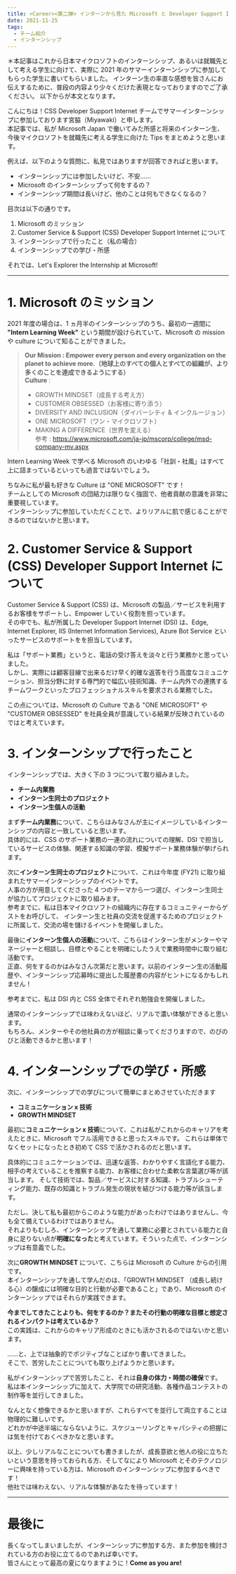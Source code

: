 ```yaml
---
title: <Career><第二弾> インターンから見た Microsoft と Developer Support Internet (DSI) チーム (2021)
date: 2021-11-25
tags:
  - チーム紹介
  - インターンシップ
---
```


＊本記事はこれから日本マイクロソフトのインターンシップ、あるいは就職先として考える学生に向けて、実際に 2021 年のサマーインターンシップに参加してもらった学生に書いてもらいました。
インターン生の率直な感想を皆さんにお伝えするために、普段の内容より少々くだけた表現となっておりますのでご了承ください。
以下からが本文となります。

こんにちは！CSS Developer Support Internet チームでサマーインターンシップに参加しております宮脇（Miyawaki）と申します。  
本記事では、私が Microsoft Japan で働いてみた所感と将来のインターン生、今後マイクロソフトを就職先に考える学生に向けた Tips をまとめようと思います。

例えば、以下のような質問に、私見ではありますが回答できればと思います。

-   インターンシップには参加したいけど、不安……
-   Microsoft のインターンシップって何をするの？
-   インターンシップ期間は長いけど、他のことは何もできなくなるの？


目次は以下の通りです。

1.  Microsoft のミッション
2.  Customer Service & Support (CSS) Developer Support Internet について
3.  インターンシップで行ったこと（私の場合）
4.  インターンシップでの学び・所感

それでは、Let's Explorer the Internship at Microsoft!

---

# 1. Microsoft のミッション

2021 年度の場合は、1 ヵ月半のインターンシップのうち、最初の一週間に **"Intern Learning Week"** という期間が設けられていて、Microsoft の mission や culture について知ることができました。

> **Our Mission : Empower every person and every organization on the planet to achieve more.（地球上のすべての個人とすべての組織が、より多くのことを達成できるようにする）**  
> **Culture** :
>
> -   GROWTH MINDSET（成長する考え方）
> -   CUSTOMER OBSESSED（お客様に寄り添う）
> -   DIVERSITY AND INCLUSION（ダイバーシティ & インクルージョン）
> -   ONE MICROSOFT（ワン・マイクロソフト）
> -   MAKING A DIFFERENCE（世界を変える）  
>     参考 : https://www.microsoft.com/ja-jp/mscorp/college/msd-company-mv.aspx

Intern Learning Week で学べる Microsoft のいわゆる「社訓・社風」はすべて上に詰まっているといっても過言ではないでしょう。

ちなみに私が最も好きな Culture は "ONE MICROSOFT" です！  
チームとしての Microsoft の団結力は限りなく強固で、他者貢献の意識を非常に重要視しています。  
インターンシップに参加していただくことで、よりリアルに肌で感じることができるのではないかと思います。

# 2. Customer Service & Support (CSS) Developer Support Internet について

Customer Service & Support (CSS) は、Microsoft の製品／サービスを利用するお客様をサポートし、Empower していく役割を担っています。  
その中でも、私が所属した Developer Support Internet (DSI) は、Edge, Internet Explorer, IIS (Internet Information Services), Azure Bot Service といったサービスのサポートをを担当しています。

私は「サポート業務」というと、電話の受け答えを淡々と行う業務かと思っていました。  
しかし、実際には顧客目線で出来るだけ早く的確な返答を行う高度なコミュニケーション、担当分野に対する専門的で幅広い技術知識、チーム内外での連携するチームワークといったプロフェッショナルスキルを要求される業務でした。  

この点については、Microsoft の Culture である "ONE MICROSOFT" や "CUSTOMER OBSESSED" を社員全員が意識している結果が反映されているのではと考えています。

# 3. インターンシップで行ったこと

インターンシップでは、大きく下の 3 つについて取り組みました。

-   **チーム内業務**
-   **インターン生同士のプロジェクト**
-   **インターン生個人の活動**

まず**チーム内業務**について、こちらはみなさんが主にイメージしているインターンシップの内容と一致していると思います。  
具体的には、CSS のサポート業務の一連の流れについての理解、DSI で担当しているサービスの体験、関連する知識の学習、模擬サポート業務体験が挙げられます。

次に**インターン生同士のプロジェクト**について、これは今年度 (FY21) に取り組まれたサマーインターンシップのイベントです。  
人事の方が用意してくださった 4 つのテーマから一つ選び、インターン生同士が協力してプロジェクトに取り組みます。  
参考までに、私は日本マイクロソフトの組織内に存在するコミュニティーからゲストをお呼びして、
インターン生と社員の交流を促進するためのプロジェクトに所属して、交流の場を儲けるイベントを開催しました。

最後に**インターン生個人の活動**について、こちらはインターン生がメンターやマネージャーと相談し、目標とやることを明確にしたうえで業務時間中に取り組む活動です。  
正直、何をするのかはみなさん次第だと思います。以前のインターン生の活動履歴や、インターンシップ応募時に提出した履歴書の内容がヒントになるかもしれません！  

参考までに、私は DSI 内と CSS 全体でそれぞれ勉強会を開催しました。

通常のインターンシップでは味わえないほど、リアルで濃い体験ができると思います。  
もちろん、メンターやその他社員の方が相談に乗ってくださりますので、のびのびと活動できるかと思います！

# 4. インターンシップでの学び・所感

次に、インターンシップでの学びについて簡単にまとめさせていただきます

-   **コミュニケーション x 技術**
-   **GROWTH MINDSET**

最初に**コミュニケーション x 技術**について、これは私がこれからのキャリアを考えたときに、Microsoft でフル活用できると思ったスキルです。 これらは単体でなくセットになったとき初めて CSS で活かされるのだと思います。  

具体的にコミュニケーションでは、迅速な返答、わかりやすく言語化する能力、相手の考えていることを推察する能力、お客様に合わせた柔軟な言葉選び等が該当します。 
そして技術では、製品／サービスに対する知識、トラブルシューティング能力、既存の知識とトラブル発生の現状を結びつける能力等が該当します。

ただし、決して私も最初からこのような能力があったわけではありませんし、今も全て備えているわけではありません。  
それよりもむしろ、インターンシップを通して業務に必要とされている能力と自身に足りない点が**明確になった**と考えています。そういった点で、インターンシップは有意義でした。

次に**GROWTH MINDSET** について、こちらは Microsoft の Culture からの引用です。  
本インターンシップを通して学んだのは、「GROWTH MINDSET （成長し続ける心）の醸成には明確な目的と行動が必要であること」であり、Microsoft のインターンシップではそれらが実践できます。

**今までしてきたことよりも、何をするのか？またその行動の明確な目標と想定されるインパクトは考えているか？**  
この実践は、これからのキャリア形成のときにも活かされるのではないかと思います。

……と、上では抽象的でポジティブなことばかり書いてきました。  
そこで、苦労したことについても取り上げようかと思います。

私がインターンシップで苦労したこと、それは**自身の体力・時間の確保**です。  
私は本インターンシップに加えて、大学院での研究活動、各種作品コンテストの制作等を並行してきました。

なんとなく想像できるかと思いますが、これらすべてを並行して両立することは物理的に難しいです。  
どれかが中途半端にならないように、スケジューリングとキャパシティの把握には気を付けておくべきかなと思います。

以上、少しリアルなことについても書きましたが、成長意欲と他人の役に立ちたいという意思を持っておられる方、そしてなにより Microsoft とそのテクノロジーに興味を持っている方は、Microsoft のインターンシップに参加するべきです！  
他社では味わえない、リアルな体験があなたを待っています！

---

# 最後に

長くなってしまいましたが、インターンシップに参加する方、また参加を検討されている方のお役に立てるのであれば幸いです。  
皆さんにとって最高の夏になりますように！**Come as you are!**